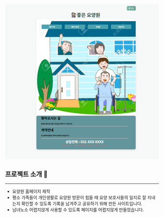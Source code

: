 ![이미지네임](https://github.com/hyeokjun9035/hyeokjun9035/blob/main/homepage.png)

## 프로젝트 소개 👋
---
+ 요양원 홈페이지 제작
+ 평소 가족들이 개인생활로 요양원 방문이 힘들 때 요양 보호사들의 일지로 잘 지내는지 확인할 수 있도록 기록을 남겨주고 공유하기 위해 만든 사이트입니다.
+ 남녀노소 어렵지않게 사용할 수 있도록 페이지를 어렵지않게 만들었습니다.
<!--
**hyeokjun9035/hyeokjun9035** is a ✨ _special_ ✨ repository because its `README.md` (this file) appears on your GitHub profile.

Here are some ideas to get you started:

- 🔭 I’m currently working on ...
- 🌱 I’m currently learning ...
- 👯 I’m looking to collaborate on ...
- 🤔 I’m looking for help with ...
- 💬 Ask me about ...
- 📫 How to reach me: ...
- 😄 Pronouns: ...
- ⚡ Fun fact: ...
-->

